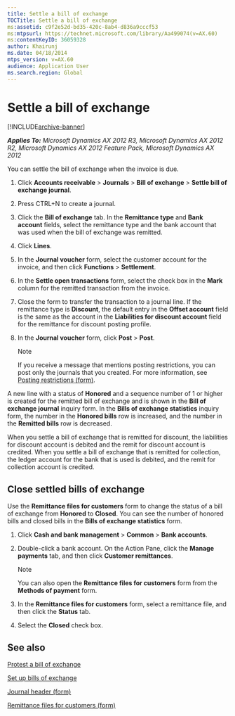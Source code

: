 ```yaml
---
title: Settle a bill of exchange
TOCTitle: Settle a bill of exchange
ms:assetid: c9f2e52d-bd35-420c-8ab4-d836a9cccf53
ms:mtpsurl: https://technet.microsoft.com/library/Aa499074(v=AX.60)
ms:contentKeyID: 36059328
author: Khairunj
ms.date: 04/18/2014
mtps_version: v=AX.60
audience: Application User
ms.search.region: Global
---
```


# Settle a bill of exchange 


[!INCLUDE[archive-banner](includes/archive-banner.md)]


_**Applies To:** Microsoft Dynamics AX 2012 R3, Microsoft Dynamics AX 2012 R2, Microsoft Dynamics AX 2012 Feature Pack, Microsoft Dynamics AX 2012_

You can settle the bill of exchange when the invoice is due.

1.  Click **Accounts receivable** \> **Journals** \> **Bill of exchange** \> **Settle bill of exchange journal**.

2.  Press CTRL+N to create a journal.

3.  Click the **Bill of exchange** tab. In the **Remittance type** and **Bank account** fields, select the remittance type and the bank account that was used when the bill of exchange was remitted.

4.  Click **Lines**.

5.  In the **Journal voucher** form, select the customer account for the invoice, and then click **Functions** \> **Settlement**.

6.  In the **Settle open transactions** form, select the check box in the **Mark** column for the remitted transaction from the invoice.

7.  Close the form to transfer the transaction to a journal line. If the remittance type is **Discount**, the default entry in the **Offset account** field is the same as the account in the **Liabilities for discount account** field for the remittance for discount posting profile.

8.  In the **Journal voucher** form, click **Post** \> **Post**.
    

    > [!NOTE]
    > <P>If you receive a message that mentions posting restrictions, you can post only the journals that you created. For more information, see <A href="https://technet.microsoft.com/library/hh227598(v=ax.60)">Posting restrictions (form)</A>.</P>



A new line with a status of **Honored** and a sequence number of 1 or higher is created for the remitted bill of exchange and is shown in the **Bill of exchange journal** inquiry form. In the **Bills of exchange statistics** inquiry form, the number in the **Honored bills** row is increased, and the number in the **Remitted bills** row is decreased.

When you settle a bill of exchange that is remitted for discount, the liabilities for discount account is debited and the remit for discount account is credited. When you settle a bill of exchange that is remitted for collection, the ledger account for the bank that is used is debited, and the remit for collection account is credited.

## Close settled bills of exchange

Use the **Remittance files for customers** form to change the status of a bill of exchange from **Honored** to **Closed**. You can see the number of honored bills and closed bills in the **Bills of exchange statistics** form.

1.  Click **Cash and bank management** \> **Common** \> **Bank accounts**.

2.  Double-click a bank account. On the Action Pane, click the **Manage payments** tab, and then click **Customer remittances**.
    

    > [!NOTE]
    > <P>You can also open the <STRONG>Remittance files for customers</STRONG> form from the <STRONG>Methods of payment</STRONG> form.</P>



3.  In the **Remittance files for customers** form, select a remittance file, and then click the **Status** tab.

4.  Select the **Closed** check box.

## See also

[Protest a bill of exchange](protest-a-bill-of-exchange.md)

[Set up bills of exchange](set-up-bills-of-exchange.md)

[Journal header (form)](https://technet.microsoft.com/library/aa557917\(v=ax.60\))

[Remittance files for customers (form)](https://technet.microsoft.com/library/aa596345\(v=ax.60\))

  


